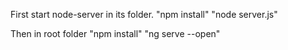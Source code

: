 First start node-server in its folder. "npm install" "node server.js"

Then in root folder "npm install" "ng serve --open"




